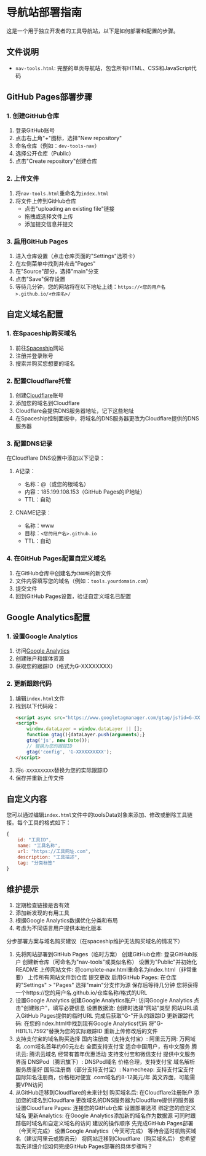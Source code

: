 # 导航站部署指南

这是一个用于独立开发者的工具导航站，以下是如何部署和配置的步骤。

## 文件说明

- `nav-tools.html`: 完整的单页导航站，包含所有HTML、CSS和JavaScript代码

## GitHub Pages部署步骤

### 1. 创建GitHub仓库

1. 登录GitHub账号
2. 点击右上角"+"图标，选择"New repository"
3. 命名仓库（例如：`dev-tools-nav`）
4. 选择公开仓库（Public）
5. 点击"Create repository"创建仓库

### 2. 上传文件

1. 将`nav-tools.html`重命名为`index.html`
2. 将文件上传到GitHub仓库
   - 点击"uploading an existing file"链接
   - 拖拽或选择文件上传
   - 添加提交信息并提交

### 3. 启用GitHub Pages

1. 进入仓库设置（点击仓库页面的"Settings"选项卡）
2. 在左侧菜单中找到并点击"Pages"
3. 在"Source"部分，选择"main"分支
4. 点击"Save"保存设置
5. 等待几分钟，您的网站将在以下地址上线：`https://<您的用户名>.github.io/<仓库名>/`

## 自定义域名配置

### 1. 在Spaceship购买域名

1. 前往[Spaceship](https://www.spaceship.com/)网站
2. 注册并登录账号
3. 搜索并购买您想要的域名

### 2. 配置Cloudflare托管

1. 创建[Cloudflare](https://www.cloudflare.com/)账号
2. 添加您的域名到Cloudflare
3. Cloudflare会提供DNS服务器地址，记下这些地址
4. 在Spaceship控制面板中，将域名的DNS服务器更改为Cloudflare提供的DNS服务器

### 3. 配置DNS记录

在Cloudflare DNS设置中添加以下记录：

1. A记录：
   - 名称：@（或您的根域名）
   - 内容：185.199.108.153（GitHub Pages的IP地址）
   - TTL：自动

2. CNAME记录：
   - 名称：www
   - 目标：`<您的用户名>.github.io`
   - TTL：自动

### 4. 在GitHub Pages配置自定义域名

1. 在GitHub仓库中创建名为`CNAME`的新文件
2. 文件内容填写您的域名（例如：`tools.yourdomain.com`）
3. 提交文件
4. 回到GitHub Pages设置，验证自定义域名已配置

## Google Analytics配置

### 1. 设置Google Analytics

1. 访问[Google Analytics](https://analytics.google.com/)
2. 创建账户和媒体资源
3. 获取您的跟踪ID（格式为G-XXXXXXXX）

### 2. 更新跟踪代码

1. 编辑`index.html`文件
2. 找到以下代码段：
   ```html
   <script async src="https://www.googletagmanager.com/gtag/js?id=G-XXXXXXXXXX"></script>
   <script>
       window.dataLayer = window.dataLayer || [];
       function gtag(){dataLayer.push(arguments);}
       gtag('js', new Date());
       // 替换为您的跟踪ID
       gtag('config', 'G-XXXXXXXXXX');
   </script>
   ```
3. 将`G-XXXXXXXXXX`替换为您的实际跟踪ID
4. 保存并重新上传文件

## 自定义内容

您可以通过编辑`index.html`文件中的toolsData对象来添加、修改或删除工具链接。每个工具的格式如下：

```javascript
{
    id: "工具ID",
    name: "工具名称",
    url: "https://工具网址.com",
    description: "工具描述",
    tag: "分类标签"
}
```

## 维护提示

1. 定期检查链接是否有效
2. 添加新发现的有用工具
3. 根据Google Analytics数据优化分类和布局
4. 考虑为不同语言用户提供本地化版本 

分步部署方案与域名购买建议（在spaceship维护无法购买域名的情况下）
1. 先将网站部署到GitHub Pages（临时方案）
创建GitHub仓库:
登录GitHub账户
创建新仓库（可命名为"nav-tools"或类似名称）
设置为"Public"并初始化README
上传网站文件:
将complete-nav.html重命名为index.html（非常重要）
上传所有网站文件到仓库
提交更改
启用GitHub Pages:
在仓库的"Settings" > "Pages"
选择"main"分支作为源
保存后等待几分钟
您将获得一个https://您的用户名.github.io/仓库名称/格式的URL
2. 设置Google Analytics
创建Google Analytics账户:
访问Google Analytics
点击"创建账户"，填写必要信息
设置数据流:
创建时选择"网站"类型
网站URL填入GitHub Pages提供的临时URL
完成后获取"G-"开头的跟踪ID
更新跟踪代码:
在您的index.html中找到现有Google Analytics代码
将"G-HB1L1L7592"替换为您的实际跟踪ID
重新上传修改后的文件
3. 支持支付宝的域名购买选择
国内注册商（支持支付宝）:
阿里云万网:
万网域名
.com域名首年约60元左右
全面支持支付宝
适合中国用户，有中文服务
腾讯云:
腾讯云域名
经常有首年优惠活动
支持支付宝和微信支付
提供中文服务界面
DNSPod（腾讯旗下）:
DNSPod域名
价格合理，支持支付宝
域名解析服务质量好
国际注册商（部分支持支付宝）:
Namecheap:
支持支付宝支付
国际知名注册商，价格相对便宜
.com域名约8-12美元/年
英文界面，可能需要VPN访问
4. 从GitHub迁移到Cloudflare的未来计划
购买域名后:
在Cloudflare注册账户
添加您的域名到Cloudflare
更改域名的DNS服务器为Cloudflare提供的服务器
设置Cloudflare Pages:
连接您的GitHub仓库
设置部署选项
绑定您的自定义域名
更新Analytics:
在Google Analytics添加新的域名作为数据源
可同时跟踪临时域名和自定义域名的访问
建议的操作顺序
先完成GitHub Pages部署（今天可完成）
设置Google Analytics（今天可完成）
等待合适时机购买域名（建议阿里云或腾讯云）
将网站迁移到Cloudflare（购买域名后）
您希望我先详细介绍如何完成GitHub Pages部署的具体步骤吗？
